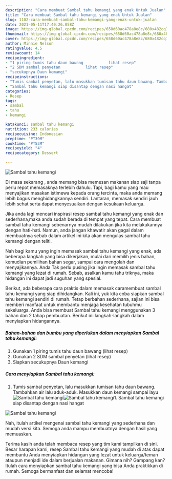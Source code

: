 ```yaml
---
description: "Cara membuat Sambal tahu kemangi yang enak Untuk Jualan"
title: "Cara membuat Sambal tahu kemangi yang enak Untuk Jualan"
slug: 1102-cara-membuat-sambal-tahu-kemangi-yang-enak-untuk-jualan
date: 2021-05-11T17:40:26.058Z
image: https://img-global.cpcdn.com/recipes/658d60ac478a8e8c/680x482cq70/sambal-tahu-kemangi-foto-resep-utama.jpg
thumbnail: https://img-global.cpcdn.com/recipes/658d60ac478a8e8c/680x482cq70/sambal-tahu-kemangi-foto-resep-utama.jpg
cover: https://img-global.cpcdn.com/recipes/658d60ac478a8e8c/680x482cq70/sambal-tahu-kemangi-foto-resep-utama.jpg
author: Minnie Nelson
ratingvalue: 4.5
reviewcount: 14
recipeingredient:
- "1 piring tumis tahu daun bawang           lihat resep"
- "2 SDM sambal penyetan           lihat resep"
- "secukupnya Daun kemangi"
recipeinstructions:
- "Tumis sambal penyetan, lalu masukkan tumisan tahu daun bawang. Tambahkan air lalu aduk-aduk. Masukkan daun kemangi sampai layu"
- "Sambal tahu kemangi siap disantap dengan nasi hangat"
categories:
- Resep
tags:
- sambal
- tahu
- kemangi

katakunci: sambal tahu kemangi 
nutrition: 233 calories
recipecuisine: Indonesian
preptime: "PT39M"
cooktime: "PT53M"
recipeyield: "4"
recipecategory: Dessert

---
```



![Sambal tahu kemangi](https://img-global.cpcdn.com/recipes/658d60ac478a8e8c/680x482cq70/sambal-tahu-kemangi-foto-resep-utama.jpg)

Di masa  sekarang , anda memang bisa memesan makanan siap saji tanpa perlu repot memasaknya terlebih dahulu. Tapi, bagi kamu yang mau menyajikan masakan istimewa kepada orang tercinta, maka anda memang lebih bagus menghidangkannya sendiri. Lantaran, memasak sendiri jauh lebih sehat serta dapat menyesuaikan dengan kesukaan keluarga.

Jika anda lagi mencari inspirasi resep sambal tahu kemangi yang enak dan sederhana,maka anda sudah berada di tempat yang tepat. Cara membuat sambal tahu kemangi  sebenarnya mudah dilakukan jika kita melakukannya dengan hati-hati. Namun, anda jangan khawatir akan gagal dalam membuatnya 
sebab dalam artikel ini kita akan mengulas sambal tahu kemangi dengan teliti.  



Nah bagi kamu yang ingin memasak sambal tahu kemangi yang enak, ada beberapa langkah yang bisa dikerjakan, mulai dari memilih jenis bahan, kemudian pemilihan bahan segar, sampai cara mengolah dan menyajikannya. Anda Tak perlu pusing jika ingin memasak sambal tahu kemangi yang lezat di rumah. Sebab, asalkan kamu  tahu triknya, maka hidangan ini dapat jadi suguhan yang spesial.

Berikut, ada beberapa cara praktis  dalam memasak caramembuat sambal tahu kemangi yang siap dihidangkan. Kali ini, yuk kita coba siapkan sambal tahu kemangi sendiri di rumah. Tetap berbahan sederhana, sajian ini bisa memberi manfaat untuk membantu menjaga kesehatan tubuhmu sekeluarga. Anda bisa membuat Sambal tahu kemangi menggunakan 3 bahan dan 2 tahap pembuatan. Berikut ini langkah-langkah dalam menyiapkan hidangannya.

<!--inarticleads1-->

##### Bahan-bahan dan bumbu yang diperlukan dalam menyiapkan Sambal tahu kemangi:

1. Gunakan 1 piring tumis tahu daun bawang           (lihat resep)
1. Gunakan 2 SDM sambal penyetan           (lihat resep)
1. Siapkan secukupnya Daun kemangi




<!--inarticleads2-->

##### Cara menyiapkan Sambal tahu kemangi:

1. Tumis sambal penyetan, lalu masukkan tumisan tahu daun bawang. Tambahkan air lalu aduk-aduk. Masukkan daun kemangi sampai layu
<img src="https://img-global.cpcdn.com/steps/5212c8b36568340a/160x128cq70/sambal-tahu-kemangi-langkah-memasak-1-foto.jpg" alt="Sambal tahu kemangi"><img src="https://img-global.cpcdn.com/steps/c0f4847ead9df09c/160x128cq70/sambal-tahu-kemangi-langkah-memasak-1-foto.jpg" alt="Sambal tahu kemangi">1. Sambal tahu kemangi siap disantap dengan nasi hangat
<img src="https://img-global.cpcdn.com/steps/70a47f313aca1eea/160x128cq70/sambal-tahu-kemangi-langkah-memasak-2-foto.jpg" alt="Sambal tahu kemangi">



Nah, itulah artikel mengenai  sambal tahu kemangi  yang sederhana dan mudah versi kita. Semoga anda mampu membuatnya dengan hasil yang memuaskan. 

Terima kasih anda telah membaca resep yang tim kami tampilkan di sini. Besar harapan kami, resep  Sambal tahu kemangi yang mudah di atas dapat membantu Anda menyiapkan hidangan yang lezat untuk keluarga/teman ataupun menjadi ide dalam berjualan makanan. Gimana nih? Gampang kan? Itulah cara menyiapkan sambal tahu kemangi yang bisa Anda praktikkan di rumah. Semoga bermanfaat dan selamat mencoba!

